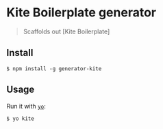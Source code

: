 # Kite Boilerplate generator

> Scaffolds out [Kite Boilerplate]


## Install

```
$ npm install -g generator-kite
```


## Usage

Run it with [`yo`](https://github.com/yeoman/yo):

```
$ yo kite
```
